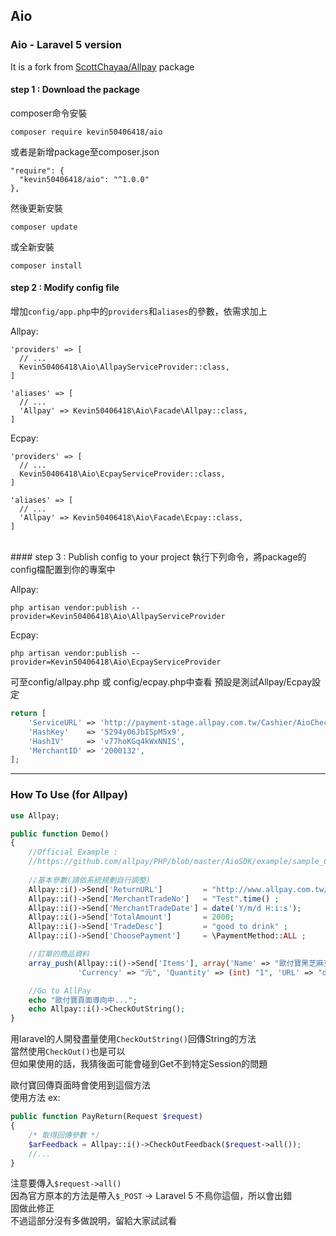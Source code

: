 ## Aio
### Aio - Laravel 5 version
It is a fork from [ScottChayaa/Allpay](https://github.com/ScottChayaa/Allpay) package

#### step 1 : Download the package
composer命令安裝
```
composer require kevin50406418/aio
```
或者是新增package至composer.json
```
"require": {
  "kevin50406418/aio": "^1.0.0"
},
```
然後更新安裝
```
composer update
```
或全新安裝
```
composer install
```

#### step 2 : Modify config file
增加`config/app.php`中的`providers`和`aliases`的參數，依需求加上

Allpay:
```
'providers' => [
  // ...
  Kevin50406418\Aio\AllpayServiceProvider::class,
]

'aliases' => [
  // ...
  'Allpay' => Kevin50406418\Aio\Facade\Allpay::class,
]
```

Ecpay:
```
'providers' => [
  // ...
  Kevin50406418\Aio\EcpayServiceProvider::class,
]

'aliases' => [
  // ...
  'Allpay' => Kevin50406418\Aio\Facade\Ecpay::class,
]
```

<br>
#### step 3 : Publish config to your project
執行下列命令，將package的config檔配置到你的專案中

Allpay:
```
php artisan vendor:publish --provider=Kevin50406418\Aio\AllpayServiceProvider
```

Ecpay:
```
php artisan vendor:publish --provider=Kevin50406418\Aio\EcpayServiceProvider
```

可至config/allpay.php 或 config/ecpay.php中查看
預設是測試Allpay/Ecpay設定
```php
return [
    'ServiceURL' => 'http://payment-stage.allpay.com.tw/Cashier/AioCheckOut',
    'HashKey'    => '5294y06JbISpM5x9',
    'HashIV'     => 'v77hoKGq4kWxNNIS',
    'MerchantID' => '2000132',
];
```


---

### How To Use (for Allpay)
```php
use Allpay;
```
```php
public function Demo()
{
    //Official Example : 
    //https://github.com/allpay/PHP/blob/master/AioSDK/example/sample_Credit_CreateOrder.php
    
    //基本參數(請依系統規劃自行調整)
    Allpay::i()->Send['ReturnURL']         = "http://www.allpay.com.tw/receive.php" ;
    Allpay::i()->Send['MerchantTradeNo']   = "Test".time() ;           //訂單編號
    Allpay::i()->Send['MerchantTradeDate'] = date('Y/m/d H:i:s');      //交易時間
    Allpay::i()->Send['TotalAmount']       = 2000;                     //交易金額
    Allpay::i()->Send['TradeDesc']         = "good to drink" ;         //交易描述
    Allpay::i()->Send['ChoosePayment']     = \PaymentMethod::ALL ;     //付款方式

    //訂單的商品資料
    array_push(Allpay::i()->Send['Items'], array('Name' => "歐付寶黑芝麻豆漿", 'Price' => (int)"2000",
               'Currency' => "元", 'Quantity' => (int) "1", 'URL' => "dedwed"));

    //Go to AllPay
    echo "歐付寶頁面導向中...";
    echo Allpay::i()->CheckOutString();
}
```
用laravel的人開發盡量使用`CheckOutString()`回傳String的方法<br>
當然使用`CheckOut()`也是可以<br>
但如果使用的話，我猜後面可能會碰到Get不到特定Session的問題<br>

歐付寶回傳頁面時會使用到這個方法<br>
使用方法 ex: 
```php
public function PayReturn(Request $request)
{
    /* 取得回傳參數 */
    $arFeedback = Allpay::i()->CheckOutFeedback($request->all());
    //...
}
```
注意要傳入`$request->all()`<br>
因為官方原本的方法是帶入`$_POST` → Laravel 5 不鳥你這個，所以會出錯<br>
固做此修正<br>
不過這部分沒有多做說明，留給大家試試看<br>
<br>
